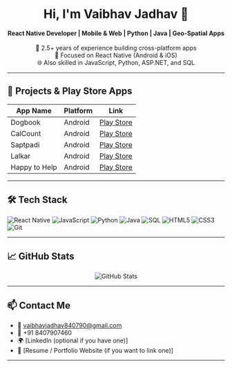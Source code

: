 <h1 align="center">Hi, I'm Vaibhav Jadhav 👋</h1>

<p align="center">
  <b>React Native Developer | Mobile & Web | Python | Java | Geo-Spatial Apps</b><br>
  <br>
  🚀 2.5+ years of experience building cross-platform apps<br>
  📱 Focused on React Native (Android & iOS)<br>
  🌐 Also skilled in JavaScript, Python, ASP.NET, and SQL<br>
</p>

---

## 🚀 Projects & Play Store Apps

| App Name | Platform | Link |
|----------|----------|------|
| Dogbook  | Android  | [Play Store](https://play.google.com/store/apps/details?id=com.dogbook) |
| CalCount | Android  | [Play Store](https://play.google.com/store/apps/details?id=com.calcount) |
| Saptpadi | Android  | [Play Store](https://play.google.com/store/apps/details?id=com.saptpadi) |
| Lalkar   | Android  | [Play Store](https://play.google.com/store/apps/details?id=com.lalkarreactnative) |
| Happy to Help | Android | [Play Store](https://play.google.com/store/apps/details?id=com.happytohelp) |

---

## 🛠️ Tech Stack

![React Native](https://img.shields.io/badge/-React%20Native-61DAFB?logo=react&logoColor=white&style=flat)
![JavaScript](https://img.shields.io/badge/-JavaScript-F7DF1E?logo=javascript&logoColor=black&style=flat)
![Python](https://img.shields.io/badge/-Python-3776AB?logo=python&logoColor=white&style=flat)
![Java](https://img.shields.io/badge/-Java-007396?logo=java&logoColor=white&style=flat)
![SQL](https://img.shields.io/badge/-SQL-4479A1?logo=mysql&logoColor=white&style=flat)
![HTML5](https://img.shields.io/badge/-HTML5-E34F26?logo=html5&logoColor=white&style=flat)
![CSS3](https://img.shields.io/badge/-CSS3-1572B6?logo=css3&logoColor=white&style=flat)
![Git](https://img.shields.io/badge/-Git-F05032?logo=git&logoColor=white&style=flat)

---

## 📈 GitHub Stats

<p align="center">
  <img src="https://github-readme-stats.vercel.app/api?username=vaibhav6409&show_icons=true&theme=radical" alt="GitHub Stats" />
</p>

---

## 📫 Contact Me

- 📧 vaibhavjadhav840790@gmail.com  
- 📱 +91 8407907460  
- 🌍 [LinkedIn (optional if you have one)]  
- 🧾 [Resume / Portfolio Website (if you want to link one)]

---

